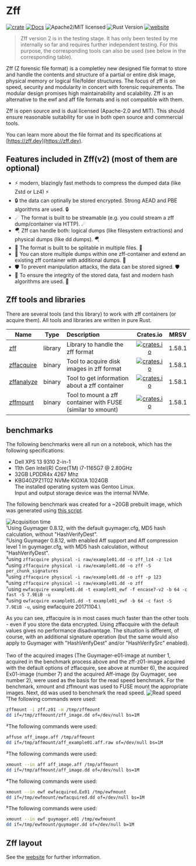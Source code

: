 # Zff

[![crate][crate-image]][crate-link]
[![Docs][docs-image]][docs-link]
![Apache2/MIT licensed][license-image]
![Rust Version][rustc-image]
[![website][website-image]][website-link]

> Zff version 2 is in the testing stage. It has only been tested by me internally so far and requires further independent testing. 
For this purpose, the corresponding tools can also be used (see below in the corresponding table). 

Zff (Z forensic file format) is a completley new designed file format to store and handle the contents and structure of a partial or entire disk image, physical memory or logical file/folder structures.
The focus of zff is on speed, security and modularity in concert with forensic requirements. The modular design promises high maintainability and scalability.
Zff is an alternative to the ewf and aff file formats and is not compatible with them.

Zff is open source and is dual licensed (Apache-2.0 and MIT). This should ensure reasonable suitability for use in both open source and commercial tools.

You can learn more about the file format and its specifications at [https://zff.dev](https://zff.dev).

## Features included in Zff(v2) (most of them are optional)

- ⚡ modern, blazingly fast methods to compress the dumped data (like Zstd or Lz4) ⚡
- 🔒 the data can optinally be stored encrypted. Strong AEAD and PBE algorithms are used.  🔒
- ☄ The format is built to be streamable (e.g. you could stream a zff dump/container via HTTP). ☄
- 🪂 Zff can handle both: logical dumps (like filesystem extractions) and physical dumps (like dd dumps). 🪂
- 🤹 The format is built to be splitable in multiple files. 🤹
- 🍱 You can store multiple dumps within one zff-container and extend an existing zff container with additional dumps. 🍱
- 🛡 To prevent manipulation attacks, the data can be stored signed. 🛡
- 🔗 To ensure the integrity of the stored data, fast and modern hash algorithms are used. 🔗

## Zff tools and libraries

There are several tools (and this library) to work with zff containers (or acquire them). All tools and libraries are written in pure Rust.

| Name | Type | Description | Crates.io | MRSV
|------|:----:|:------------|:---------:|:----:|
| [zff](https://github.com/ph0llux/zff/tree/master/zff)  | library | Library to handle the zff format | [![crates.io][zff-crates-io-image]][zff-crates-io-link] | 1.58.1 |
| [zffacquire](https://github.com/ph0llux/zffacquire) | binary | Tool to acquire disk images in zff format | [![crates.io][zffacquire-crates-io-image]][zffacquire-crates-io-link] | 1.58.1 |
| [zffanalyze](https://github.com/ph0llux/zffanalyze) | binary | Tool to get information about a zff container | [![crates.io][zffanalyze-crates-io-image]][zffanalyze-crates-io-link] | 1.58.1 |
| [zffmount](https://github.com/ph0llux/zffmount) | binary | Tool to mount a zff container with FUSE (similar to xmount) | [![crates.io][zffmount-crates-io-image]][zffmount-crates-io-link] | 1.58.1 |

## benchmarks

The following benchmarks were all run on a notebook, which has the following specifications:
- Dell XPS 13 9310 2-in-1
- 11th Gen Intel(R) Core(TM) i7-1165G7 @ 2.80GHz
- 32GB LPDDR4x 4267 Mhz
- KBG40ZPZ1T02 NVMe KIOXIA 1024GB\
The installed operating system was Gentoo Linux.\
Input and output storage device was the internal NVMe.

The following benchmark was created for a \~20GB prebuilt image, which was generated using [this script](https://gist.github.com/ph0llux/6969329b060d393e199442dc0787dc9a).

![Acquisition time](https://raw.githubusercontent.com/ph0llux/zff/gh-pages/benchmark/acquisition_time.png)
\
¹Using Guymager 0.8.12, with the default guymager.cfg, MD5 hash calculation, without "HashVerifyDest".\
²Using Guymager 0.8.12, with enabled Aff support and Aff compression level 1 in guymager.cfg, with MD5 hash calculation, without "HashVerifyDest".\
³using ```zffacquire physical -i raw/example01.dd -o zff_lz4 -z lz4```\
⁴using ```zffacquire physical -i raw/example01.dd -o zff -S per_chunk_signatures```\
⁵using ```zffacquire physical -i raw/example01.dd -o zff -p 123```\
⁶using ```zffacquire physical -i raw/example01.dd -o zff```\
⁷using ```ewfacquire example01.dd -t example01_ewf -f encase7-v2 -b 64 -c fast -S 7.9EiB -u```\
⁸using ```ewfacquire example01.dd -t example01_ewf -b 64 -c fast -S 7.9EiB -u```, using ewfacquire 20171104.\

As you can see, zffacquire is in most cases much faster than the other tools - even if you store the data encrypted. Using zffacquire with the default values gives no performance disadvantage. The situation is different, of course, with an additional signature operation (but the same would also apply to Guymager with "HashVerifyDest" and/or "HashVerifySrc" enabled).\
\
Two of the acquired images (The Guymager-e01-image at number 1, acquired in the benchmark process above and the zff-z01-image acquired with the default options of zffacquire, see above at number 6), the acquired Ex01-image (number 7) and the acquired Aff-image (by Guymager, see number 2), were used as the basis for the read speed benchmark.
For the benchmark, xmount and zffmount was used to FUSE mount the appropriate images. Next, dd was used to benchmark the read speed.
![Read speed](https://raw.githubusercontent.com/ph0llux/zff/gh-pages/benchmark/read_speed_dd.png)
\
¹The following commands were used:
```bash
zffmount -i zff.z01 -m /tmp/zffmount
dd if=/tmp/zffmount/zff_image.dd of=/dev/null bs=1M
```
²The following commands were used:
```bash
affuse aff_image.aff /tmp/affmount
dd if=/tmp/affmount/aff_example01.aff.raw of=/dev/null bs=1M
```
³The following commands were used:
```bash
xmount --in aff aff_image.aff /tmp/affmount
dd if=/tmp/affmount/aff_image.dd of=/dev/null bs=1M
```
⁴The following commands were used:
```bash
xmount --in ewf ewfacquired.Ex01 /tmp/ewfmount
dd if=/tmp/ewfmount/ewfacquired.dd of=/dev/null bs=1M
```
⁵The following commands were used:
```bash
xmount --in ewf guymager.e01 /tmp/ewfmount
dd if=/tmp/ewfmount/guymager.dd of=/dev/null b=1M
```
## Zff layout

See the [website](https://zff.dev) for further information.

[//]: # (badges)

[crate-image]: https://buildstats.info/crate/zff
[crate-link]: https://crates.io/crates/zff
[docs-image]: https://docs.rs/zff/badge.svg
[docs-link]: https://docs.rs/zff/
[license-image]: https://img.shields.io/badge/license-Apache2.0/MIT-blue.svg
[rustc-image]: https://img.shields.io/badge/rustc-1.58.1+-blue.svg
[website-image]: https://img.shields.io/website-up-down-green-red/http/zff.dev.svg
[website-link]: https://zff.dev

[zff-crates-io-image]: https://img.shields.io/crates/v/zff.svg
[zff-crates-io-link]: https://crates.io/crates/zff

[zffacquire-crates-io-image]: https://img.shields.io/crates/v/zffacquire.svg
[zffacquire-crates-io-link]: https://crates.io/crates/zffacquire

[zffanalyze-crates-io-image]: https://img.shields.io/crates/v/zffanalyze.svg
[zffanalyze-crates-io-link]: https://crates.io/crates/zffanalyze

[zffmount-crates-io-image]: https://img.shields.io/crates/v/zffmount.svg
[zffmount-crates-io-link]: https://crates.io/crates/zffmount
